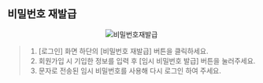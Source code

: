 ## 비밀번호 재발급

<p align = "center">
<img  alt="비밀번호재발급" src="https://github.com/user-attachments/assets/4d7a1878-134c-48c9-abe1-68d1c17e10ac">
<p/>

>1. [로그인] 화면 하단의 [비밀번호 재발급] 버튼을 클릭하세요.
>2. 회원가입 시 기입한 정보를  입력 후 [임시 비밀번호 발급] 버튼을 눌러주세요.
>3. 문자로 전송된 임시 비밀번호를 사용해 다시 로그인 하여 주세요.
